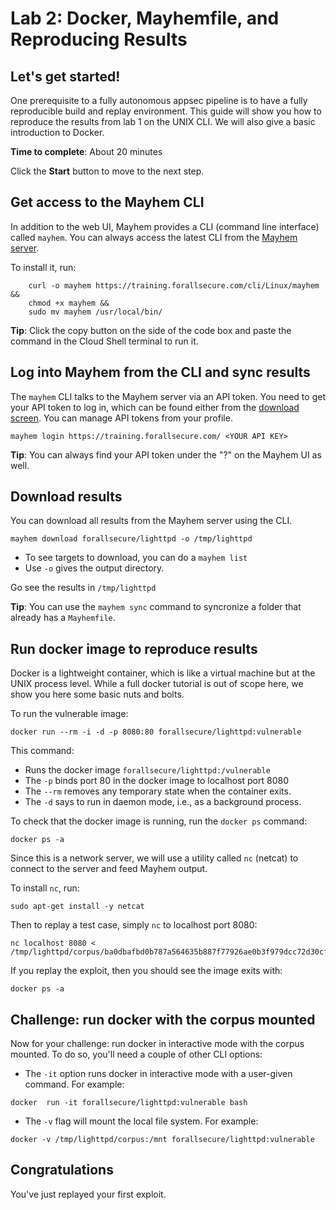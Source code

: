 # Lab 2: Docker, Mayhemfile, and Reproducing Results

## Let's get started! 

One prerequisite to a fully autonomous appsec pipeline is to have a fully
reproducible build and replay environment. This guide will show you how to
reproduce the results from lab 1 on the UNIX CLI.  We will also give a basic
introduction to Docker.

**Time to complete**: About 20 minutes
  
Click the **Start** button to move to the next step.

## Get access to the Mayhem CLI

In addition to the web UI, Mayhem provides a CLI (command line interface) 
called `mayhem`.  You can always access the latest CLI from the 
[Mayhem server](https://training.forallsecure.com/-/installation). 

To install it, run:
```
    curl -o mayhem https://training.forallsecure.com/cli/Linux/mayhem &&
    chmod +x mayhem &&
    sudo mv mayhem /usr/local/bin/
```

**Tip**: Click the copy button on the side of the code box and paste the 
command in the Cloud Shell terminal to run it.

## Log into Mayhem from the CLI and sync results

The `mayhem` CLI talks to the Mayhem server via an API token.  You need
to get your API token to log in, which can be found either from
the [download screen](https://training.forallsecure.com/-/installation).
You can manage API tokens from your profile.


```
mayhem login https://training.forallsecure.com/ <YOUR API KEY>
```

**Tip**: You can always find your API token under the "?" on the Mayhem UI as well.


## Download results

You can download all results from the Mayhem server using the CLI.

```
mayhem download forallsecure/lighttpd -o /tmp/lighttpd
```

   * To see targets to download, you can do a `mayhem list`
   * Use `-o` gives the output directory.

Go see the results in `/tmp/lighttpd`

**Tip**: You can use the `mayhem sync` command to syncronize
a folder that already has a `Mayhemfile`.

## Run docker image to reproduce results

Docker is a lightweight container, which is like a virtual 
machine but at the UNIX process level. While a full docker
tutorial is out of scope here, we show you here some basic
nuts and bolts. 


To run the vulnerable image:
```
docker run --rm -i -d -p 8080:80 forallsecure/lighttpd:vulnerable
```

This command:

  * Runs the docker image `forallsecure/lighttpd:/vulnerable`
  * The `-p` binds port 80 in the docker image to localhost port 8080
  * The `--rm` removes any temporary state when the
    container exits.
  * The `-d` says to run in daemon mode, i.e., as a background 
    process.

To check that the docker image is running, run the `docker ps` command:

```
docker ps -a
```



Since this is a network server, we will use a utility called
`nc` (netcat) to connect to the server and feed Mayhem output.

To install `nc`, run:

```
sudo apt-get install -y netcat
```

Then to replay a test case, simply `nc` to localhost port 8080:

```
nc localhost 8080 < /tmp/lighttpd/corpus/ba0dbafbd0b787a564635b887f77926ae0b3f979dcc72d30cf7fdb1707581919
```

If you replay the exploit, then you should see the image exits with:

```
docker ps -a
```

## Challenge: run docker with the corpus mounted

Now for your challenge: run docker in interactive mode with the 
corpus mounted.  To do so, you'll need a couple of other CLI
options:

  * The `-it` option runs docker in interactive mode with a user-given
    command. For example:
```
docker  run -it forallsecure/lighttpd:vulnerable bash
```
  * The `-v` flag will mount the local file system. For example:
```
docker -v /tmp/lighttpd/corpus:/mnt forallsecure/lighttpd:vulnerable
```



## Congratulations

<walkthrough-conclusion-trophy></walkthrough-conclusion-trophy>

You've just replayed your first exploit.
